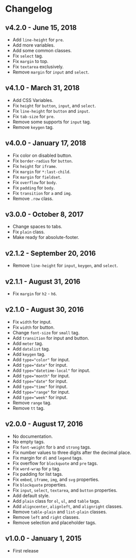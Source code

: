 Changelog
=========

## v4.2.0 - June 15, 2018

* Add `line-height` for `pre`.
* Add more variables.
* Add some common classes.
* Fix `select` tag.
* Fix `margin` to top.
* Fix `textarea` exclusively.
* Remove `margin` for `input` and `select`.

## v4.1.0 - March 31, 2018

* Add CSS Variables.
* Fix `height` for `button`, `input`, and `select`.
* Fix `line-height` for `button` and `input`.
* Fix `tab-size` for `pre`.
* Remove some supports for `input` tag.
* Remove `keygen` tag.

## v4.0.0 - January 17, 2018

* Fix color on disabled button.
* Fix `border-radius` for `button`.
* Fix `height` for `iframe`.
* Fix `margin` for `*:last-child`.
* Fix `margin` for `fieldset`.
* Fix `overflow` for `body`.
* Fix `padding` for `body`.
* Fix `transition` for `a` and `img`.
* Remove `.row` class.

## v3.0.0 - October 8, 2017

* Change spaces to tabs.
* Fix `plain` class.
* Make ready for absolute-footer.

## v2.1.2 - September 20, 2016

* Remove `line-height` for `input`, `keygen`, and `select`.

## v2.1.1 - August 31, 2016

* Fix `margin` for `h2` - `h6`.

## v2.1.0 - August 30, 2016

* Fix `width` for input.
* Fix `width` for button.
* Change `font-size` for `small` tag.
* Add `transition` for input and button.
* Add `meter` tag.
* Add `datalist` tag.
* Add `keygen` tag.
* Add `type="color"` for input.
* Add `type="date"` for input.
* Add `type="datetime-local"` for input.
* Add `type="month"` for input.
* Add `type="date"` for input.
* Add `type="time"` for input.
* Add `type="range"` for input.
* Add `type="week"` for input.
* Remove `range` tag.
* Remove `tt` tag.

## v2.0.0 - August 17, 2016

* No documentation.
* No empty tags.
* Fix `font-weight` for `b` and `strong` tags.
* Fix number values to three digits after the decimal place.
* Fix margin for `dl` and `legend` tags.
* Fix overflow for `blockquote` and `pre` tags.
* Fix `word-wrap` for `p` tag.
* Fix padding for list tags.
* Fix `embed`, `iframe`, `img`, and `svg` properties.
* Fix `blockquote` properties.
* Fix `input`, `select`, `textarea`, and `button` properties.
* Add default style.
* Add `plain` class for `ol`, `ul`, and `table` tags.
* Add `aligncenter`, `alignleft`, and `alignright` classes.
* Remove `table-plain` and `list-plain` classes.
* Remove `left` and `right` classes.
* Remove selection and placeholder tags.

## v1.0.0 - January 1, 2015

* First release
